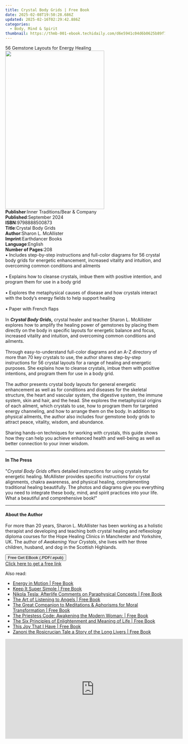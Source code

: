 ```yaml
---
title: Crystal Body Grids | Free Book
date: 2025-02-08T19:50:28.686Z
updated: 2025-02-16T02:29:42.886Z
categories:
  - Body, Mind & Spirit
thumbnail: https://thmb-001-ebook.techidaily.com/d6e5941c04d6b0625b89f7a52fd9e671d413b3cc545605c4ca2720b657275fa7.jpg
---
```

<main id="book-container">
  <div class="flex flex-col">
    <div class="book-brief flex-1 py-6 px-4 sm:p-6 md:py-10 md:px-8">
      <!-- brief-->
      <div class="book-brief-main">56 Gemstone Layouts for Energy Healing</div>
    </div>
    <div
      class="book-meta-info flex-1 grid gap-4 col-start-1 col-end-3 row-start-1 sm:mb-6 sm:grid-cols-4 lg:gap-6 lg:col-start-2 lg:row-end-6 lg:row-span-6 lg:mb-0"
    >
      <div
        class="book-meta-info-left place-content-center mt-4 p-4 text-sm leading-6 col-start-2 col-span-2 dark:text-slate-400"
      >
        <img
          class="w-full h-500 object-cover rounded-lg sm:h-255 sm:col-span-2 lg:col-span-full"
          src="https://img-001-ebook.techidaily.com/321b11dc42761b55c4670fdfae8eab3989bb688f47ab446e5dc42b53fee155d5.jpg"
          alt=""
          width="312"
          height="500"
        />
      </div>
      <div
        class="book-meta-info-right mt-2 col-start-1 row-start-2 col-span-3 self-center"
      >
        <!-- meta data  -->
        <div class="flex flex-col px-4 md:px-8">
          <div class="flex-1">
            <strong>Publisher</strong>:<span class="px-2"
              >Inner Traditions/Bear &amp; Company</span
            >
          </div>
          <div class="flex-1">
            <strong>Published</strong>:<span class="px-2">September 2024</span>
          </div>
          <div class="flex-1">
            <strong>ISBN</strong>:<span class="px-2">9798888500873</span>
          </div>
          <div class="flex-1">
            <strong>Title</strong>:<span class="px-2">Crystal Body Grids</span>
          </div>
          <div class="flex-1">
            <strong>Author</strong>:<span class="px-2"
              >Sharon L. McAllister</span
            >
          </div>
          <div class="flex-1">
            <strong>Imprint</strong>:<span class="px-2">Earthdancer Books</span>
          </div>
          <div class="flex-1">
            <strong>Language</strong>:<span class="px-2">English</span>
          </div>
          <div class="flex-1">
            <strong>Number of Pages</strong>:<span class="px-2">208</span>
          </div>
        </div>
      </div>
    </div>
    <div class="book-description flex-1 py-6 px-4 sm:p-6 md:py-10 md:px-8">
      <div class="book-description-main">
        <div accordion-content="" id="description">
          • Includes step-by-step instructions and full-color diagrams for 56
          crystal body grids for energetic enhancement, increased vitality and
          intuition, and overcoming common conditions and ailments<br /><br />•
          Explains how to cleanse crystals, imbue them with positive intention,
          and program them for use in a body grid<br /><br />• Explores the
          metaphysical causes of disease and how crystals interact with the
          body’s energy fields to help support healing<br /><br />• Paper with
          French flaps<br /><br />In <b><i>Crystal Body Grids</i>,</b> crystal
          healer and teacher Sharon L. McAllister explores how to amplify the
          healing power of gemstones by placing them directly on the body in
          specific layouts for energetic balance and focus, increased vitality
          and intuition, and overcoming common conditions and ailments.<br /><br />Through
          easy-to-understand full-color diagrams and an A-Z directory of more
          than 70 key crystals to use, the author shares step-by-step
          instructions for 56 crystal layouts for a range of healing and
          energetic purposes. She explains how to cleanse crystals, imbue them
          with positive intentions, and program them for use in a body grid.<br /><br />The
          author presents crystal body layouts for general energetic enhancement
          as well as for conditions and diseases for the skeletal structure, the
          heart and vascular system, the digestive system, the immune system,
          skin and hair, and the head. She explores the metaphysical origins of
          each ailment, which crystals to use, how to program them for targeted
          energy channeling, and how to arrange them on the body. In addition to
          physical ailments, the author also includes four gemstone body grids
          to attract peace, vitality, wisdom, and abundance. <br /><br />Sharing
          hands-on techniques for working with crystals, this guide shows how
          they can help you achieve enhanced health and well-being as well as
          better connection to your inner wisdom.
        </div>
        <div class="accordion-fader"></div>
      </div>
    </div>
    <div class="book-excerpts flex-1 py-6 px-4 sm:p-6 md:py-10 md:px-8">
      <!-- excerpts-->
      <div class="book-excerpts-main">
        <hr />
        <h4 class="placeholder placeholder-heading">
          <span>In The Press</span>
        </h4>
        <p>
          "<i>Crystal Body Grids</i> offers detailed instructions for using
          crystals for energetic healing. McAllister provides specific
          instructions for crystal alignments, chakra awareness, and physical
          healing, complementing traditional healing beautifully. The photos and
          diagrams give you everything you need to integrate these body, mind,
          and spirit practices into your life. What a beautiful and
          comprehensive book!"
        </p>
      </div>
    </div>
    <div class="book-about-author flex-1 py-6 px-4 sm:p-6 md:py-10 md:px-8">
      <!-- about author-->
      <div class="book-main-author-main">
        <hr />
        <h4 class="placeholder placeholder-heading">
          <span>About the Author</span>
        </h4>
        <p>
          For more than 20 years, Sharon L. McAllister has been working as a
          holistic therapist and developing and teaching both crystal healing
          and reflexology diploma courses for the Hope Healing Clinics in
          Manchester and Yorkshire, UK. The author of
          <i>Awakening Your Crystals</i>, she lives with her three children,
          husband, and dog in the Scottish Highlands.
        </p>
      </div>
    </div>
    <div class="book-free-get flex-1 py-6 px-4 sm:p-6 md:py-10 md:px-8">
      <button
        id="btn-free-get"
        class="bg-blue-500 hover:bg-blue-700 text-white font-bold py-2 px-4 rounded"
      >
        Free Get EBook (.PDF/.epub)
      </button>
      <div id="countdown-display" class="px-2 text-lg mt-2"></div>
      <a
        id="free-link"
        class="hidden bg-blue-500 hover:bg-blue-700 text-white font-bold py-2 px-4 rounded"
        href="https://www.ebooks.com/en-us/book/211241340/crystal-body-grids/sharon-l-mcallister/"
        target="_blank"
        >Click here to get a free link</a
      >
    </div>
    <script>
      let countdownTime = 0;
      let countdownInterval = null;
      document
        .getElementById('btn-free-get')
        .addEventListener('click', startCountdown);
      function startCountdown() {
        countdownTime = new Date().getTime() + 60000 * 3;
        countdownInterval = setInterval(updateCountdown, 1000);
        document.getElementById('btn-free-get').disabled = true;
        document
          .getElementById('btn-free-get')
          .classList.add('bg-gray-500', 'cursor-not-allowed');
      }
      function updateCountdown() {
        let currentTime = new Date().getTime();
        let timeLeft = countdownTime - currentTime;
        let secondsLeft = Math.floor(timeLeft / 1000);
        document.getElementById('countdown-display').innerHTML =
          `Remaining time: ${secondsLeft} seconds.`;
        if (secondsLeft <= 0) {
          clearInterval(countdownInterval);
          document.getElementById('btn-free-get').classList.add('hidden');
          document.getElementById('free-link').classList.remove('hidden');
          document.getElementById('countdown-display').innerHTML = '';
        }
      }
    </script>
  </div>
</main>

<ins class="adsbygoogle"
      style="display:block"
      data-ad-client="ca-pub-7571918770474297"
      data-ad-slot="8358498916"
      data-ad-format="auto"
      data-full-width-responsive="true"></ins>
    

<span class="atpl-alsoreadstyle">Also read:</span>
<div><ul>
<li><a href="https://novels-ebooks.techidaily.com/209850765-9780996846912-energy-in-motion/"><u>Energy in Motion | Free Book</u></a></li>
<li><a href="https://novels-ebooks.techidaily.com/209850617-9780994318817-keep-it-super-simple/"><u>Keep It Super Simple | Free Book</u></a></li>
<li><a href="https://novels-ebooks.techidaily.com/209850737-9781513620817-nikola-tesla-afterlife-comments-on-paraphysical-concepts/"><u>Nikola Tesla: Afterlife Comments on Paraphysical Concepts | Free Book</u></a></li>
<li><a href="https://novels-ebooks.techidaily.com/209850843-9781945252150-the-art-of-listening-to-angels/"><u>The Art of Listening to Angels | Free Book</u></a></li>
<li><a href="https://novels-ebooks.techidaily.com/209850571--the-great-companion-to-meditations-aphorisms-for-moral-transformation/"><u>The Great Companion to Meditations & Aphorisms for Moral Transformation | Free Book</u></a></li>
<li><a href="https://novels-ebooks.techidaily.com/209850808-9780998764719-the-priestess-code-awakening-the-modern-woman/"><u>The Priestess Code: Awakening the Modern Woman: | Free Book</u></a></li>
<li><a href="https://novels-ebooks.techidaily.com/209850521-9781622177103-the-six-principles-of-enlightenment-and-meaning-of-life/"><u>The Six Principles of Enlightenment and Meaning of Life | Free Book</u></a></li>
<li><a href="https://novels-ebooks.techidaily.com/209850658-9781947072015-this-joy-that-i-have/"><u>This Joy That I Have | Free Book</u></a></li>
<li><a href="https://novels-ebooks.techidaily.com/209850648-9781946479693-zanoni-the-rosicrucian-tale-a-story-of-the-long-livers/"><u>Zanoni the Rosicrucian Tale a Story of the Long Livers | Free Book</u></a></li>
</ul></div>

<!-- affiliate ads begin -->
<iframe width="560" height="315" src="https://www.youtube.com/embed/sn2STvYRVb8?si=Z-XhJJ1Mc-Em5Kqy" title="YouTube video player" frameborder="0" allow="accelerometer; autoplay; clipboard-write; encrypted-media; gyroscope; picture-in-picture; web-share" referrerpolicy="strict-origin-when-cross-origin" allowfullscreen></iframe>
<!-- affiliate ads end -->

